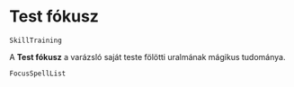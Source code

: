 # Test fókusz

`SkillTraining`

A **Test fókusz** a varázsló saját teste fölötti uralmának mágikus tudománya.

`FocusSpellList`